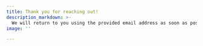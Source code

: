 ```yaml
---
title: Thank you for reaching out!
description_markdown: >- 
  We will return to you using the provided email address as soon as possible.
image: ''

---
```




